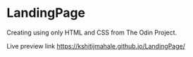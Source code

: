 # LandingPage
Creating using only HTML and CSS from The Odin Project.

Live preview link
https://kshitijmahale.github.io/LandingPage/
